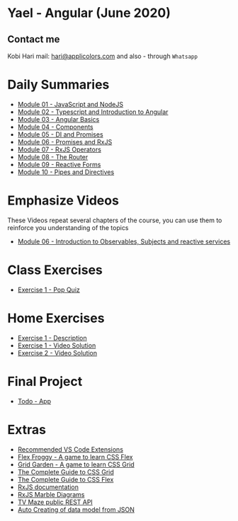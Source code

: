 # Yael - Angular (June 2020)
## Contact me
Kobi Hari
mail: hari@applicolors.com
and also - through `Whatsapp`

# Daily Summaries
* [Module 01 - JavaScript and NodeJS](https://github.com/kobi2294/Course-062020-Yael-Angular/wiki/Module-01-JS-and-NodeJS)
* [Module 02 - Typescript and Introduction to Angular](https://github.com/kobi2294/Course-062020-Yael-Angular/wiki/Module-02-Typescript-Intro-to-Angular)
* [Module 03 - Angular Basics](https://github.com/kobi2294/Course-062020-Yael-Angular/wiki/Module-03-Angular-Basics)
* [Module 04 - Components](https://github.com/kobi2294/Course-062020-Yael-Angular/wiki/Module-04-Components)
* [Module 05 - DI and Promises](https://github.com/kobi2294/Course-062020-Yael-Angular/wiki/Module-05-Dependency-Injection-and-Promises)
* [Module 06 - Promises and RxJS](https://github.com/kobi2294/Course-062020-Yael-Angular/wiki/Module-06-Promises-and-RxJS-part-1)
* [Module 07 - RxJS Operators](https://github.com/kobi2294/Course-062020-Yael-Angular/wiki/Module-07---RxJS-operators)
* [Module 08 - The Router](https://github.com/kobi2294/Course-062020-Yael-Angular/wiki/Module-08---The-Router)
* [Module 09 - Reactive Forms](https://github.com/kobi2294/Course-062020-Yael-Angular/wiki/Module-09-Reactive-Forms)
* [Module 10 - Pipes and Directives](https://github.com/kobi2294/Course-062020-Yael-Angular/wiki/Module-10-Pipes-and-Directives)

# Emphasize Videos
These Videos repeat several chapters of the course, you can use them to reinforce you understanding of the topics
* [Module 06 - Introduction to Observables, Subjects and reactive services](https://www.dropbox.com/s/05vsshf61oh5p1y/Reactive%20X.mp4?dl=0)

# Class Exercises
* [Exercise 1 - Pop Quiz](https://github.com/kobi2294/Course-062020-Yael-Angular/wiki/Exercise-1---Pop-Quiz)

# Home Exercises
* [Exercise 1 - Description](https://www.dropbox.com/s/rkhx8ge3lj5um6t/Description.pptx?dl=0)
* [Exercise 1 - Video Solution](https://www.dropbox.com/s/8ybqibl7geul9bm/Solution.mp4?dl=0)
* [Exercise 2 - Video Solution](https://www.dropbox.com/s/n9502wwpvlmrgbr/reactive%20pop%20quiz%20solution.mp4?dl=0)

# Final Project
* [Todo - App](https://github.com/kobi2294/AngularSamples/tree/master/src/todo-app)
    
# Extras
- [Recommended VS Code Extensions](https://github.com/kobi2294/Course-032020-Public-Angular/wiki/Recommended-Extensions)
- [Flex Froggy - A game to learn CSS Flex](https://flexboxfroggy.com/)
- [Grid Garden - A game to learn CSS Grid](https://cssgridgarden.com/)
- [The Complete Guide to CSS Grid](https://css-tricks.com/snippets/css/complete-guide-grid/)
- [The Complete Guide to CSS Flex](https://css-tricks.com/snippets/css/a-guide-to-flexbox/)
- [RxJS documentation](https://rxjs-dev.firebaseapp.com/)
- [RxJS Marble Diagrams](https://rxmarbles.com/)
- [TV Maze public REST API](https://www.tvmaze.com/api)
- [Auto Creating of data model from JSON](https://app.quicktype.io/)





